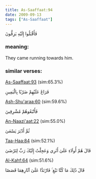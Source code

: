 ```yaml
---
title: As-Saaffaat:94
date: 2009-09-13
tags: ["As-Saaffaat"]
---
```

فَأَقْبَلُوا إِلَيْهِ يَزِفُّونَ
### meaning: 
They came running towards him.
### similar verses: 

[As-Saaffaat:93](/37/93) (sim:65.3%)

فَرَاغَ عَلَيْهِمْ ضَرْبًا بِالْيَمِينِ

[Ash-Shu'araa:60](/26/60) (sim:59.6%)

فَأَتْبَعُوهُمْ مُشْرِقِينَ

[An-Naazi'aat:22](/79/22) (sim:55.0%)

ثُمَّ أَدْبَرَ يَسْعَىٰ

[Taa-Haa:84](/20/84) (sim:52.1%)

قَالَ هُمْ أُولَاءِ عَلَىٰ أَثَرِي وَعَجِلْتُ إِلَيْكَ رَبِّ لِتَرْضَىٰ

[Al-Kahf:64](/18/64) (sim:51.6%)

قَالَ ذَٰلِكَ مَا كُنَّا نَبْغِ ۚ فَارْتَدَّا عَلَىٰ آثَارِهِمَا قَصَصًا
